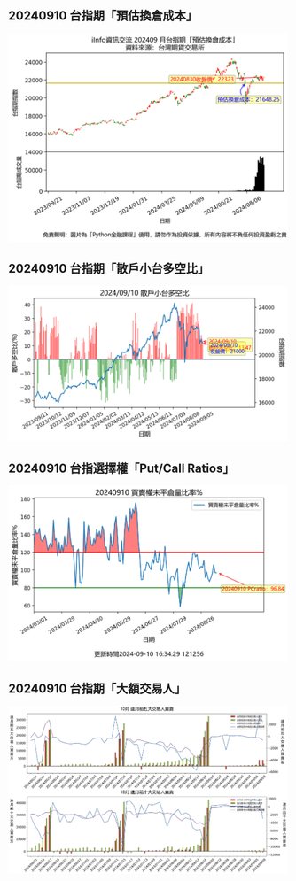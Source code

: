 ## 20240910 台指期「預估換倉成本」
![](images/txfcost.png)

## 20240910 台指期「散戶小台多空比」
![](images/bbiri.png)

## 20240910 台指選擇權「Put/Call Ratios」
![](images/pcratio.png)

## 20240910 台指期「大額交易人」
![](images/blocktrade.png)

